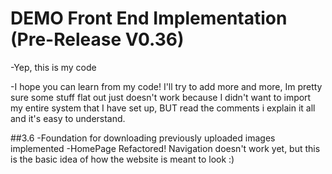 
# DEMO Front End Implementation (Pre-Release V0.36)
-Yep, this is my code

-I hope you can learn from my code! I'll try to add more and more, Im pretty sure some stuff flat out just doesn't work because I didn't want to import my entire system that I have set up, BUT read the comments i explain it all and it's easy to understand.



##3.6
-Foundation for downloading previously uploaded images implemented
-HomePage Refactored! Navigation doesn't work yet, but this is the basic idea of how the website is meant to look :)


